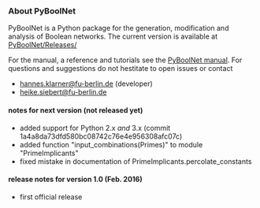 

### About PyBoolNet
PyBoolNet is a Python package for the generation, modification and analysis of Boolean networks.
The current version is available at [PyBoolNet/Releases/](./Releases/)

For the manual, a reference and tutorials see the [PyBoolNet manual](./Releases/).
For questions and suggestions do not hestitate to open issues or contact

 * hannes.klarner@fu-berlin.de (developer)
 * heike.siebert@fu-berlin.de

#### notes for next version (not released yet)
- added support for Python 2.x _and_ 3.x (commit 1a4a8da73dfd580bc08742c76e4e956308afc07c)
- added function "input_combinations(Primes)" to module "PrimeImplicants"
- fixed mistake in documentation of PrimeImplicants.percolate_constants


#### release notes for version 1.0 (Feb. 2016)
- first official release
